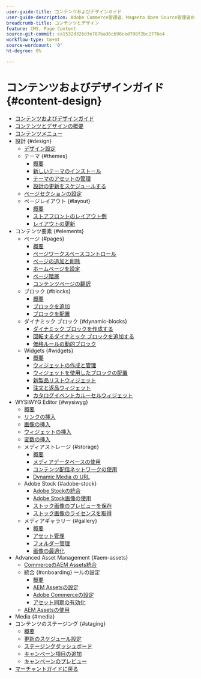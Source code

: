 ```yaml
---
user-guide-title: コンテンツおよびデザインガイド
user-guide-description: Adobe Commerce管理者、Magento Open Source管理者および e コマースマーケター向けのコンテンツおよびデザイン機能に関する包括的な情報です。
breadcrumb-title: コンテンツとデザイン
feature: CMS, Page Content
source-git-commit: ea1532d326d3e787ba36cb98ced708f2bc2776e4
workflow-type: tm+mt
source-wordcount: '0'
ht-degree: 0%

---
```



# コンテンツおよびデザインガイド {#content-design}

- [コンテンツおよびデザインガイド](guide-overview.md)
- [コンテンツとデザインの概要](introduction.md)
- [コンテンツメニュー](content-menu.md)
- 設計 {#design}
   - [デザイン設定](configuration.md)
   - テーマ {#themes}
      - [概要](themes.md)
      - [新しいテーマのインストール](theme-install.md)
      - [テーマのアセットの管理](theme-assets.md)
      - [設計の更新をスケジュールする](schedule.md)
   - [ページセクションの設定](page-setup.md)
   - ページレイアウト {#layout}
      - [概要](page-layout.md)
      - [ストアフロントのレイアウト例](page-layout-examples.md)
      - [レイアウトの更新](layout-updates.md)
- コンテンツ要素 {#elements}
   - ページ {#pages}
      - [概要](pages.md)
      - [ページワークスペースコントロール](pages-workspace.md)
      - [ページの追加と削除](page-add.md)
      - [ホームページを設定](page-home-new.md)
      - [ページ階層](page-hierarchy.md)
      - [コンテンツページの翻訳](page-translate.md)
   - ブロック {#blocks}
      - [概要](blocks.md)
      - [ブロックを追加](block-add.md)
      - [ブロックを配置](block-position.md)
   - ダイナミック ブロック {#dynamic-blocks}
      - [ダイナミック ブロックを作成する](dynamic-blocks.md)
      - [回転するダイナミック ブロックを追加する](dynamic-blocks-rotate.md)
      - [価格ルールの動的ブロック](dynamic-blocks-price-rules.md)
   - Widgets {#widgets}
      - [概要](widgets.md)
      - [ウィジェットの作成と管理](widget-create.md)
      - [ウィジェットを使用したブロックの配置](widget-static-block.md)
      - [新製品リストウィジェット](widget-new-products-list.md)
      - [注文と返品ウィジェット](widget-orders-returns.md)
      - [カタログイベントカルーセルウィジェット](widget-event-carousel.md)
- WYSIWYG Editor {#wysiwyg}
   - [概要](editor.md)
   - [リンクの挿入](editor-insert-link.md)
   - [画像の挿入](editor-insert-image.md)
   - [ウィジェットの挿入](editor-widget.md)
   - [変数の挿入](editor-insert-variable.md)
   - メディアストレージ {#storage}
      - [概要](media-storage.md)
      - [メディアデータベースの使用](media-storage-database.md)
      - [コンテンツ配信ネットワークの使用](media-storage-content-delivery-network.md)
      - [Dynamic Media の URL](catalog-urls-dynamic-media.md)
   - Adobe Stock {#adobe-stock}
      - [Adobe Stockの統合](adobe-stock.md)
      - [Adobe Stock画像の使用](adobe-stock-manage.md)
      - [ストック画像のプレビューを保存](adobe-stock-save-preview.md)
      - [ストック画像のライセンスを取得](adobe-stock-license-image.md)
   - メディアギャラリー {#gallery}
      - [概要](media-gallery.md)
      - [アセット管理](media-gallery-asset-management.md)
      - [フォルダー管理](media-gallery-folder-management.md)
      - [画像の最適化](media-gallery-image-optimization.md)
- Advanced Asset Management {#aem-assets}
   - [CommerceのAEM Assets統合](aem-assets.md)
   - 統合 {#onboarding} ールの設定
      - [概要](aem-assets-setup.md)
      - [AEM Assetsの設定](aem-assets-configure-aem.md)
      - [Adobe Commerceの設定](aem-assets-configure-commerce.md)
      - [アセット同期の有効化](aem-assets-setup-synchronization.md)
   - [AEM Assetsの使用](aem-assets-manage.md)
- Media {#media}
- コンテンツのステージング {#staging}
   - [概要](content-staging.md)
   - [更新のスケジュール設定](content-staging-scheduled-update.md)
   - [ステージングダッシュボード](content-staging-dashboard.md)
   - [キャンペーン項目の追加](content-staging-add-item.md)
   - [キャンペーンのプレビュー](content-staging-preview.md)
- [ マーチャントガイドに戻る ](https://experienceleague.adobe.com/en/docs/commerce-admin/user-guides/home)

